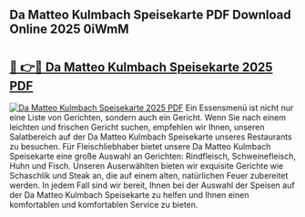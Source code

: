 ## Da Matteo Kulmbach Speisekarte PDF Download Online 2025 0iWmM

# <h2><a href="http://gcc0lam.nevu.top/?p=Da+Matteo+Kulmbach+Speisekarte">🔗 👉🔴 Da Matteo Kulmbach Speisekarte 2025 PDF</a></h2>

[![Da Matteo Kulmbach Speisekarte 2025 PDF](https://i.imgur.com/dBaPXMq.png)](http://gcc0lam.nevu.top/?p=Da+Matteo+Kulmbach+Speisekarte)
Ein Essensmenü ist nicht nur eine Liste von Gerichten, sondern auch ein Gericht. Wenn Sie nach einem leichten und frischen Gericht suchen, empfehlen wir Ihnen, unseren Salatbereich auf der Da Matteo Kulmbach Speisekarte unseres Restaurants zu besuchen. Für Fleischliebhaber bietet unsere Da Matteo Kulmbach Speisekarte eine große Auswahl an Gerichten: Rindfleisch, Schweinefleisch, Huhn und Fisch. Unseren Auserwählten bieten wir exquisite Gerichte wie Schaschlik und Steak an, die auf einem alten, natürlichen Feuer zubereitet werden. In jedem Fall sind wir bereit, Ihnen bei der Auswahl der Speisen auf der Da Matteo Kulmbach Speisekarte zu helfen und Ihnen einen komfortablen und komfortablen Service zu bieten.

